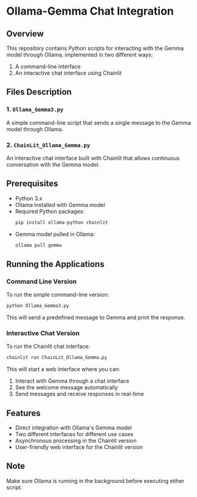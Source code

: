 # Ollama-Gemma Chat Integration

## Overview
This repository contains Python scripts for interacting with the Gemma model through Ollama, implemented in two different ways:
1. A command-line interface
2. An interactive chat interface using Chainlit

## Files Description

### 1. `Ollama_Gemma3.py`
A simple command-line script that sends a single message to the Gemma model through Ollama.

### 2. `ChainLit_Ollama_Gemma.py`
An interactive chat interface built with Chainlit that allows continuous conversation with the Gemma model.

## Prerequisites
- Python 3.x
- Ollama installed with Gemma model
- Required Python packages:
  ```bash
  pip install ollama-python chainlit
  ```
- Gemma model pulled in Ollama:
  ```bash
  ollama pull gemma
  ```

## Running the Applications

### Command Line Version
To run the simple command-line version:
```bash
python Ollama_Gemma3.py
```
This will send a predefined message to Gemma and print the response.

### Interactive Chat Version
To run the Chainlit chat interface:
```bash
chainlit run ChainLit_Ollama_Gemma.py
```
This will start a web interface where you can:
1. Interact with Gemma through a chat interface
2. See the welcome message automatically
3. Send messages and receive responses in real-time

## Features
- Direct integration with Ollama's Gemma model
- Two different interfaces for different use cases
- Asynchronous processing in the Chainlit version
- User-friendly web interface for the Chainlit version

## Note
Make sure Ollama is running in the background before executing either script.